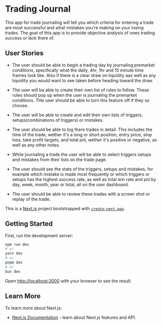 # Trading Journal

This app for trade journaling will tell you which criteria for entering a trade are most successful and what mistakes you're making on your losing trades. The goal of this app is to provide objective analysis of ones trading success or lack there of.

## User Stories

- The user should be able to begin a trading day by journaling premarket conditions, specifically what the daily, 4hr, 1hr and 15 minute time frames look like. Also if there is a clear draw on liquidity aas well as any liquidity you would want to see taken before heading toward the draw.

- The user will be able to create their own list of rules to follow. These rules should pop up when the user is journaling the premarket conditions. THe user should be able to turn this feature off if they so choose.

- The user will be able to create and edit their own lists of triggers, setups(combinations of triggers) or mistakes.

- The user should be able to log there trades in detail. This includes the time of the trade, wether it's a long or short position, entry price, stop loss, take profit targets, and total pnl, wether it's positive or negative, as well as any other notes. 

- While journaling a trade the user will be able to select triggers setups and mistakes from their lists on the trade page.

- The user should see the stats of the triggers, setups and mistakes, for example which mistake is made most frequently or which triggers or setups has the highest success rate, as well as total win rate and pnl by day, week, month, year or total, all on the user dashboard.

- The user should be able to review these trades with a screen shot or replay of the trade.




This is a [Next.js](https://nextjs.org) project bootstrapped with [`create-next-app`](https://nextjs.org/docs/app/api-reference/cli/create-next-app).

## Getting Started

First, run the development server:

```bash
npm run dev
# or
yarn dev
# or
pnpm dev
# or
bun dev
```

Open [http://localhost:3000](http://localhost:3000) with your browser to see the result.

## Learn More

To learn more about Next.js:

- [Next.js Documentation](https://nextjs.org/docs) - learn about Next.js features and API.


